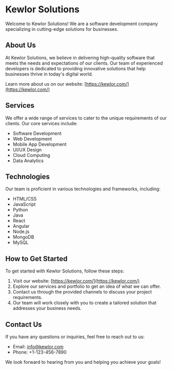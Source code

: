 # Kewlor Solutions

Welcome to Kewlor Solutions! We are a software development company specializing in cutting-edge solutions for businesses.

## About Us

At Kewlor Solutions, we believe in delivering high-quality software that meets the needs and expectations of our clients. Our team of experienced developers is dedicated to providing innovative solutions that help businesses thrive in today's digital world.

Learn more about us on our website: [https://kewlor.com/](https://kewlor.com/)

## Services

We offer a wide range of services to cater to the unique requirements of our clients. Our core services include:

- Software Development
- Web Development
- Mobile App Development
- UI/UX Design
- Cloud Computing
- Data Analytics

## Technologies

Our team is proficient in various technologies and frameworks, including:

- HTML/CSS
- JavaScript
- Python
- Java
- React
- Angular
- Node.js
- MongoDB
- MySQL

## How to Get Started

To get started with Kewlor Solutions, follow these steps:

1. Visit our website: [https://kewlor.com/](https://kewlor.com/)
2. Explore our services and portfolio to get an idea of what we can offer.
3. Contact us through the provided channels to discuss your project requirements.
4. Our team will work closely with you to create a tailored solution that addresses your business needs.

## Contact Us

If you have any questions or inquiries, feel free to reach out to us:

- Email: info@kewlor.com
- Phone: +1-123-456-7890

We look forward to hearing from you and helping you achieve your goals!
